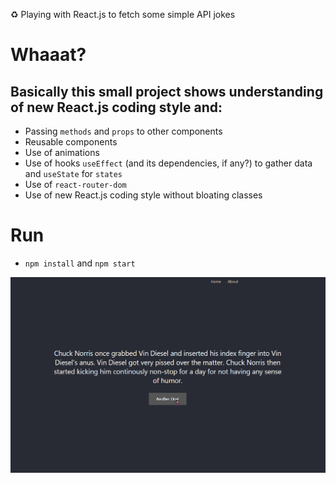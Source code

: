 
♻️ Playing with React.js to fetch some simple API jokes

# Whaaat?

## Basically this small project shows understanding of new React.js coding style and:

- Passing `methods` and `props` to other components
- Reusable components
- Use of animations
- Use of hooks `useEffect` (and its dependencies, if any?) to gather data and `useState` for `states`
- Use of `react-router-dom`
- Use of new React.js coding style without bloating classes

# Run

- `npm install` and `npm start`


<p align="center">
  <img src="https://raw.githubusercontent.com/tutyamxx/reactjs-chucknorris/main/jokes.gif" />
 </p>
